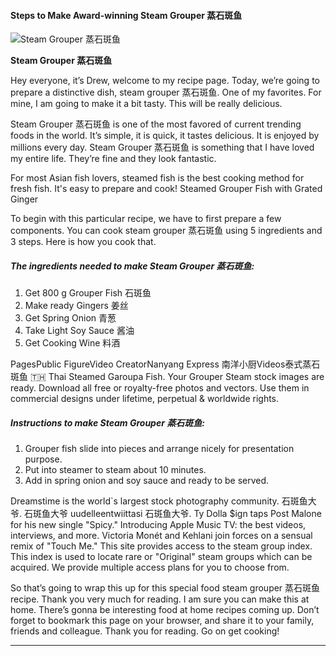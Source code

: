             

#### Steps to Make Award-winning Steam Grouper 蒸石斑鱼

![Steam Grouper 蒸石斑鱼](https://img-global.cpcdn.com/recipes/b00bb11277722c7f/751x532cq70/steam-grouper-%e8%92%b8%e7%9f%b3%e6%96%91%e9%b1%bc-recipe-main-photo.jpg)

**Steam Grouper 蒸石斑鱼**

Hey everyone, it’s Drew, welcome to my recipe page. Today, we’re going to prepare a distinctive dish, steam grouper 蒸石斑鱼. One of my favorites. For mine, I am going to make it a bit tasty. This will be really delicious.

Steam Grouper 蒸石斑鱼 is one of the most favored of current trending foods in the world. It’s simple, it is quick, it tastes delicious. It is enjoyed by millions every day. Steam Grouper 蒸石斑鱼 is something that I have loved my entire life. They’re fine and they look fantastic.

For most Asian fish lovers, steamed fish is the best cooking method for fresh fish. It's easy to prepare and cook! Steamed Grouper Fish with Grated Ginger

To begin with this particular recipe, we have to first prepare a few components. You can cook steam grouper 蒸石斑鱼 using 5 ingredients and 3 steps. Here is how you cook that.

##### The ingredients needed to make Steam Grouper 蒸石斑鱼:

1.  Get 800 g Grouper Fish 石斑鱼
2.  Make ready Gingers 姜丝
3.  Get Spring Onion 青葱
4.  Take Light Soy Sauce 酱油
5.  Get Cooking Wine 料酒

PagesPublic FigureVideo CreatorNanyang Express 南洋小厨Videos泰式蒸石斑鱼 🇹🇭 Thai Steamed Garoupa Fish. Your Grouper Steam stock images are ready. Download all free or royalty-free photos and vectors. Use them in commercial designs under lifetime, perpetual & worldwide rights.

##### Instructions to make Steam Grouper 蒸石斑鱼:

1.  Grouper fish slide into pieces and arrange nicely for presentation purpose.
2.  Put into steamer to steam about 10 minutes.
3.  Add in spring onion and soy sauce and ready to be served.

Dreamstime is the world\`s largest stock photography community. 石斑鱼大爷. 石斑鱼大爷 uudelleentwiittasi 石斑鱼大爷. Ty Dolla $ign taps Post Malone for his new single "Spicy." Introducing Apple Music TV: the best videos, interviews, and more. Victoria Monét and Kehlani join forces on a sensual remix of "Touch Me." This site provides access to the steam group index. This index is used to locate rare or "Original" steam groups which can be acquired. We provide multiple access plans for you to choose from.

So that’s going to wrap this up for this special food steam grouper 蒸石斑鱼 recipe. Thank you very much for reading. I am sure you can make this at home. There’s gonna be interesting food at home recipes coming up. Don’t forget to bookmark this page on your browser, and share it to your family, friends and colleague. Thank you for reading. Go on get cooking!

* * *